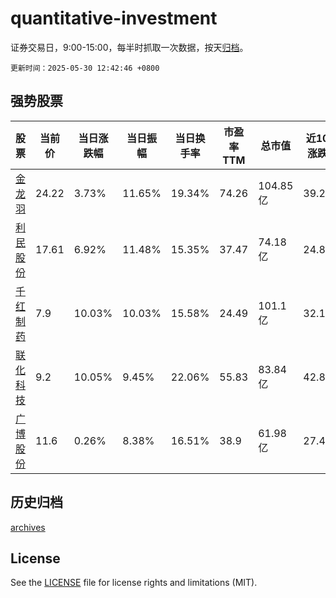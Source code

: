 # quantitative-investment

证券交易日，9:00-15:00，每半时抓取一次数据，按天[归档](archives)。

`更新时间：2025-05-30 12:42:46 +0800`

## 强势股票

|股票|当前价|当日涨跌幅|当日振幅|当日换手率|市盈率TTM|总市值|近10日涨跌幅|
|----|----|----|----|----|----|----|----|
|[金龙羽](https://xueqiu.com/S/SZ002882)|24.22|3.73%|11.65%|19.34%|74.26|104.85亿|39.28%|
|[利民股份](https://xueqiu.com/S/SZ002734)|17.61|6.92%|11.48%|15.35%|37.47|74.18亿|24.89%|
|[千红制药](https://xueqiu.com/S/SZ002550)|7.9|10.03%|10.03%|15.58%|24.49|101.1亿|32.11%|
|[联化科技](https://xueqiu.com/S/SZ002250)|9.2|10.05%|9.45%|22.06%|55.83|83.84亿|42.86%|
|[广博股份](https://xueqiu.com/S/SZ002103)|11.6|0.26%|8.38%|16.51%|38.9|61.98亿|27.47%|

## 历史归档

[archives](archives)

## License

See the [LICENSE](LICENSE) file for license rights and limitations (MIT).